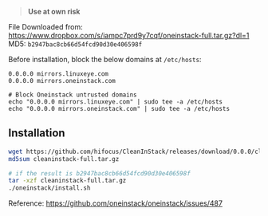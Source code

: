 > **Use at own risk**

File Downloaded from: https://www.dropbox.com/s/iampc7prd9y7cqf/oneinstack-full.tar.gz?dl=1    
MD5: `b2947bac8cb66d54fcd90d30e406598f`

Before installation, block the below domains at `/etc/hosts`:

```
0.0.0.0 mirrors.linuxeye.com
0.0.0.0 mirrors.oneinstack.com
```
```
# Block Oneinstack untrusted domains
echo "0.0.0.0 mirrors.linuxeye.com" | sudo tee -a /etc/hosts
echo "0.0.0.0 mirrors.oneinstack.com" | sudo tee -a /etc/hosts
```
## Installation

```bash
wget https://github.com/hifocus/CleanInStack/releases/download/0.0.0/cleaninstack-full.tar.gz
md5sum cleaninstack-full.tar.gz

# if the result is b2947bac8cb66d54fcd90d30e406598f
tar -xzf cleaninstack-full.tar.gz
./oneinstack/install.sh
```

Reference: https://github.com/oneinstack/oneinstack/issues/487
